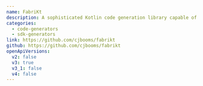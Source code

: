 ```yaml
---
name: FabriKt
description: A sophisticated Kotlin code generation library capable of generating Jackson-annotated data classes, Spring Controller interfaces, and fault-tolerant OkHttp clients. Written in Kotlin, this library programatically generates code and is capable of handling advanced OpenApi3 specification features such as polymorphism.
categories:
  - code-generators
  - sdk-generators
link: https://github.com/cjbooms/fabrikt
github: https://github.com/cjbooms/fabrikt
openApiVersions:
  v2: false
  v3: true
  v3_1: false
  v4: false
---
```


